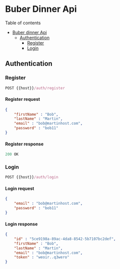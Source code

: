 # Buber Dinner Api

Table of contents
- [Buber dinner Api](#buber-dinner-api)
  - [Authentication](#authentication)
    - [Register](#register)
    - [Login](#login)

## Authentication

### Register

```js
POST {{host}}/auth/register
```

#### Register request
```json
{
    "firstName" : "Bob",
    "lastName" : "Martin",
    "email" : "bob@martinhost.com",
    "password" : "bob11"
}
```

#### Register response
```js
200 OK
```

### Login

```js
POST {{host}}/auth/login
```

#### Login request
```json
{
    "email" : "bob@martinhost.com",
    "password" : "bob11"
}
```

#### Login response
```json
{
    "id" : "5ce9198a-89ac-4da8-8542-5b7107bc2def",
    "firstName" : "Bob",
    "lastName" : "Martin",
    "email" : "bob@martinhost.com",
    "token" : "weoir..q3wero"
}
```